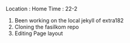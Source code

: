 Location : Home
Time : 22-2

1. Been working on the local jekyll of extra182
2. Cloning the fasilkom repo
3. Editing Page layout
